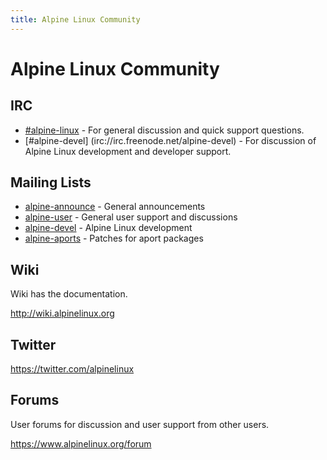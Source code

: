 ```yaml
---
title: Alpine Linux Community
---
```


# Alpine Linux Community

## IRC

* [\#alpine-linux](irc://irc.freenode.net/alpine-linux) - For general discussion and quick support questions.
* [\#alpine-devel] (irc://irc.freenode.net/alpine-devel) - For discussion of Alpine Linux development and developer
  support.

## Mailing Lists

* [alpine-announce](http://lists.alpinelinux.org/alpine-announce) - General announcements
* [alpine-user](http://lists.alpinelinux.org/alpine-user) - General user support and discussions
* [alpine-devel](http://lists.alpinelinux.org/alpine-devel) - Alpine Linux development
* [alpine-aports](http://lists.alpinelinux.org/alpine-aports) - Patches for aport packages

## Wiki

Wiki has the documentation.

<http://wiki.alpinelinux.org>

## Twitter

<https://twitter.com/alpinelinux>

## Forums

User forums for discussion and user support from other users.

<https://www.alpinelinux.org/forum>

